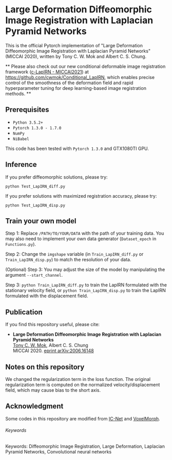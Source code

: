 # Large Deformation Diffeomorphic Image Registration with Laplacian Pyramid Networks

This is the official Pytorch implementation of "Large Deformation Diffeomorphic Image Registration with Laplacian Pyramid Networks" (MICCAI 2020), written by Tony C. W. Mok and Albert C. S. Chung.

\*\* Please also check out our new conditional deformable image registration framework ([c-LapIRN - MICCAI2021](https://arxiv.org/abs/2106.12673)) at https://github.com/cwmok/Conditional_LapIRN, which enables precise control of the smoothness of the deformation field and rapid hyperparameter tuning for deep learning-based image registration methods. \*\*

## Prerequisites
- `Python 3.5.2+`
- `Pytorch 1.3.0 - 1.7.0`
- `NumPy`
- `NiBabel`

This code has been tested with `Pytorch 1.3.0` and GTX1080TI GPU.

## Inference
If you prefer diffeomorphic solutions, please try:
```
python Test_LapIRN_diff.py
```

If you prefer solutions with maximized registration accuracy, please try:
```
python Test_LapIRN_disp.py
```

## Train your own model
Step 1: Replace `/PATH/TO/YOUR/DATA` with the path of your training data. You may also need to implement your own data generator (`Dataset_epoch` in `Functions.py`).

Step 2: Change the `imgshape` variable (in `Train_LapIRN_diff.py` or `Train_LapIRN_disp.py`) to match the resolution of your data.

(Optional) Step 3: You may adjust the size of the model by manipulating the argument `--start_channel`.

Step 3: `python Train_LapIRN_diff.py` to train the LapIRN formulated with the stationary velocity field, or `python Train_LapIRN_disp.py` to train the LapIRN formulated with the displacement field.

## Publication
If you find this repository useful, please cite:
- **Large Deformation Diffeomorphic Image Registration with Laplacian Pyramid Networks**  
[Tony C. W. Mok](https://cwmok.github.io/ "Tony C. W. Mok"), Albert C. S. Chung  
MICCAI 2020. [eprint arXiv:2006.16148](https://arxiv.org/abs/2006.16148 "eprint arXiv:2006.16148")

## Notes on this repository
We changed the regularization term in the loss function. The original regularization term is computed on the normalized velocity/displacement field, which may cause bias to the short axis.

## Acknowledgment
Some codes in this repository are modified from [IC-Net](https://github.com/zhangjun001/ICNet) and [VoxelMorph](https://github.com/voxelmorph/voxelmorph).

###### Keywords
Keywords: Diffeomorphic Image Registration, Large Deformation, Laplacian Pyramid Networks, Convolutional neural networks
